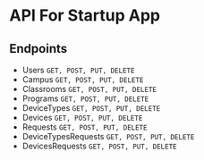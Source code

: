 # API For Startup App

## Endpoints

- Users
  `GET, POST, PUT, DELETE`
- Campus
  `GET, POST, PUT, DELETE`
- Classrooms
  `GET, POST, PUT, DELETE`
- Programs
  `GET, POST, PUT, DELETE`
- DeviceTypes
  `GET, POST, PUT, DELETE`
- Devices
  `GET, POST, PUT, DELETE`
- Requests
  `GET, POST, PUT, DELETE`
- DeviceTypesRequests
  `GET, POST, PUT, DELETE`
- DevicesRequests
  `GET, POST, PUT, DELETE`
